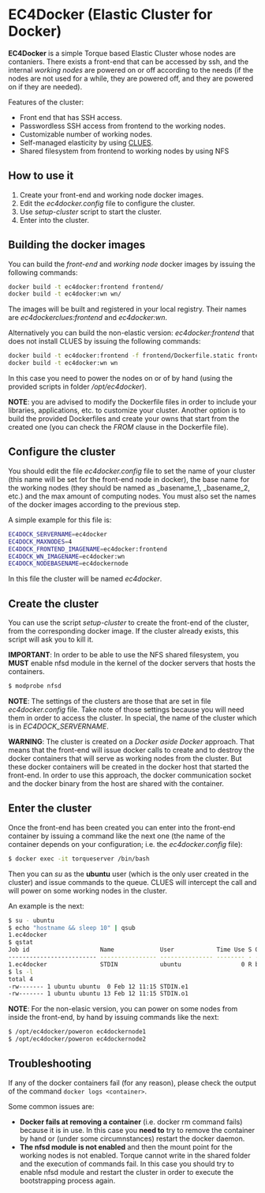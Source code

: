 # EC4Docker (Elastic Cluster for Docker)

__EC4Docker__ is a simple Torque based Elastic Cluster whose nodes are contaniers. There exists a front-end that can be accessed by ssh, and the internal _working nodes_ are powered on or off according to the needs (if the nodes are not used for a while, they are powered off, and they are powered on if they are needed).

Features of the cluster:
- Front end that has SSH access.
- Passwordless SSH access from frontend to the working nodes.
- Customizable number of working nodes.
- Self-managed elasticity by using [CLUES](https://github.com/grycap/clues).
- Shared filesystem from frontend to working nodes by using NFS

## How to use it
1. Create your front-end and working node docker images. 
2. Edit the _ec4docker.config_ file to configure the cluster.
3. Use _setup-cluster_ script to start the cluster.
4. Enter into the cluster.
 
## Building the docker images
You can build the _front-end_ and _working node_ docker images by issuing the following commands:

```bash
docker build -t ec4docker:frontend frontend/
docker build -t ec4docker:wn wn/
```

The images will be built and registered in your local registry. Their names are _ec4dockerclues:frontend_ and _ec4docker:wn_.

Alternatively you can build the non-elastic version: _ec4docker:frontend_ that does not install CLUES by issuing the following commands:

```bash
docker build -t ec4docker:frontend -f frontend/Dockerfile.static frontend/
docker build -t ec4docker:wn wn
```

In this case you need to power the nodes on or of by hand (using the provided scripts in folder _/opt/ec4docker_).

__NOTE__: you are advised to modify the Dockerfile files in order to include your libraries, applications, etc. to customize your cluster. Another option is to build the provided Dockerfiles and create your owns that start from the created one (you can check the _FROM_ clause in the Dockerfile file).

## Configure the cluster
You should edit the file _ec4docker.config_ file to set the name of your cluster (this name will be set for the front-end node in docker), the base name for the working nodes (they should be named as _basename_1, _basename_2, etc.) and the max amount of computing nodes. You must also set the names of the docker images according to the previous step.

A simple example for this file is:
```bash
EC4DOCK_SERVERNAME=ec4docker
EC4DOCK_MAXNODES=4
EC4DOCK_FRONTEND_IMAGENAME=ec4docker:frontend
EC4DOCK_WN_IMAGENAME=ec4docker:wn
EC4DOCK_NODEBASENAME=ec4dockernode
```

In this file the cluster will be named _ec4docker_.

## Create the cluster
You can use the script _setup-cluster_ to create the front-end of the cluster, from the corresponding docker image. If the cluster already exists, this script will ask you to kill it.

__IMPORTANT__: In order to be able to use the NFS shared filesystem, you __MUST__ enable nfsd module in the kernel of the docker servers that hosts the containers.
```bash
$ modprobe nfsd
```

__NOTE__: The settings of the clusters are those that are set in file _ec4docker.config_ file. Take note of those settings because you will need them in order to access the cluster. In special, the name of the cluster which is in _EC4DOCK_SERVERNAME_.

__WARNING__: The cluster is created on a _Docker aside Docker_ approach. That means that the front-end will issue docker calls to create and to destroy the docker containers that will serve as working nodes from the cluster. But these docker containers will be created in the docker host that started the front-end. In order to use this approach, the docker communication socket and the docker binary from the host are shared with the container.

## Enter the cluster
Once the front-end has been created you can enter into the front-end container by issuing a command like the next one (the name of the container depends on your configuration; i.e. the _ec4docker.config_ file):

```bash
$ docker exec -it torqueserver /bin/bash
```

Then you can _su_ as the __ubuntu__ user (which is the only user created in the cluster) and issue commands to the queue. CLUES will intercept the call and will power on some working nodes in the cluster.

An example is the next:
```bash
$ su - ubuntu
$ echo "hostname && sleep 10" | qsub
1.ec4docker
$ qstat                             
Job id                    Name             User            Time Use S Queue
------------------------- ---------------- --------------- -------- - -----
1.ec4docker               STDIN            ubuntu                 0 R batch 
$ ls -l
total 4
-rw------- 1 ubuntu ubuntu  0 Feb 12 11:15 STDIN.e1
-rw------- 1 ubuntu ubuntu 13 Feb 12 11:15 STDIN.o1
```

__NOTE__: For the non-elasic version, you can power on some nodes from inside the front-end, by hand by issuing commands like the next:
```bash
$ /opt/ec4docker/poweron ec4dockernode1
$ /opt/ec4docker/poweron ec4dockernode2
```

## Troubleshooting

If any of the docker containers fail (for any reason), please check the output of the command ```docker logs <container>```.

Some common issues are:
- __Docker fails at removing a container__ (i.e. docker rm command fails) because it is in use. In this case you __need to__ try to remove the container by hand or (under some circumnstances) restart the docker daemon.
- __The nfsd module is not enabled__ and then the mount point for the working nodes is not enabled. Torque cannot write in the shared folder and the execution of commands fail. In this case you should try to enable nfsd module and restart the cluster in order to execute the bootstrapping process again.
